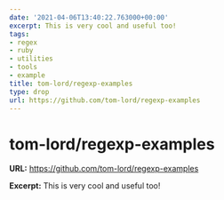 ```yaml
---
date: '2021-04-06T13:40:22.763000+00:00'
excerpt: This is very cool and useful too!
tags:
- regex
- ruby
- utilities
- tools
- example
title: tom-lord/regexp-examples
type: drop
url: https://github.com/tom-lord/regexp-examples
---
```


# tom-lord/regexp-examples

**URL:** https://github.com/tom-lord/regexp-examples

**Excerpt:** This is very cool and useful too!
